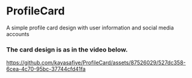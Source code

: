 # ProfileCard
A simple profile card design with user information and social media accounts

### The card design is as in the video below.
https://github.com/kayasafiye/ProfileCard/assets/87526029/527dc358-6cea-4c70-95bc-37744cfd41fa

